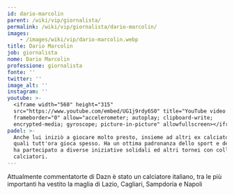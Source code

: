 ```yaml
---
id: dario-marcolin
parent: /wiki/vip/giornalista/
permalink: /wiki/vip/giornalista/dario-marcolin/
images:
    - /images/wiki/vip/dario-marcolin.webp
title: Dario Marcolin
job: giornalista
nome: Dario Marcolin
professione: giornalista
fonte: ''
twitter: ''
image_alt: ''
instagram: ''
youtube: >-
  <iframe width="560" height="315"
  src="https://www.youtube.com/embed/UG1j9rdy6S0" title="YouTube video player"
  frameborder="0" allow="accelerometer; autoplay; clipboard-write;
  encrypted-media; gyroscope; picture-in-picture" allowfullscreen></iframe>
padel: >-
  Anche lui iniziò a giocare molto presto, insieme ad altri ex calciatori con i
  quali tutt'ora gioca spesso. Ha un ottima padronanza dello sport e del gioco,
  ha partecipato a diverse iniziative solidali ed altri tornei con colleghi e
  calciatori.
---
```

Attualmente commentatorte di Dazn è stato un calciatore italiano, tra le più importanti ha vestito la maglia di Lazio, Cagliari, Sampdoria e Napoli